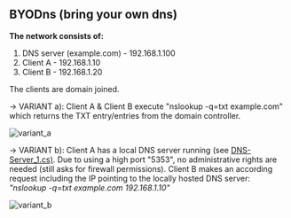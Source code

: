 ## BYODns (bring your own dns)

__The network consists of:__
1. DNS server (example.com) - 192.168.1.100
2. Client A - 192.168.1.10
3. Client B - 192.168.1.20

The clients are domain joined.

-> VARIANT a):
Client A & Client B execute "nslookup -q=txt example.com" which returns the TXT entry/entries from the domain controller.

![variant_a](https://github.com/user-attachments/assets/eec8bfbc-b0e6-42ce-9c06-8b1f0dfccf91)


-> VARIANT b):
Client A has a local DNS server running (see [DNS-Server_1.cs)](https://github.com/Dood3/NSHookup/blob/main/nshookup_SRC/DNS-Server_1.cs). Due to using a high port "5353", no administrative rights are needed (still asks for firewall permissions).
Client B makes an according request including the IP pointing to the locally hosted DNS server: *"nslookup -q=txt example.com 192.168.1.10"*

![variant_b](https://github.com/user-attachments/assets/9d1a6142-9a11-4359-aa52-d4a4b5a97130)
